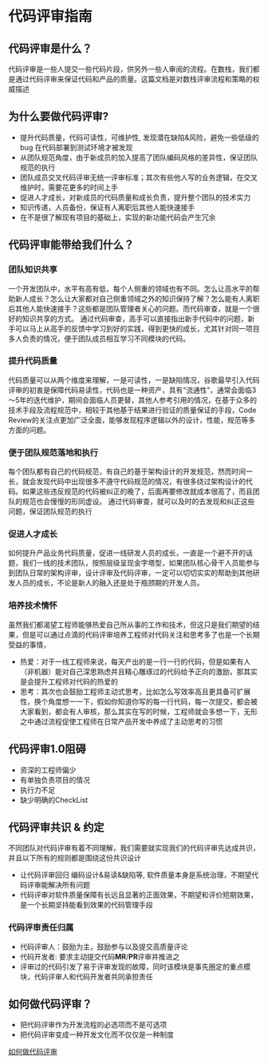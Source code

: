 # 代码评审指南

## 代码评审是什么？

代码评审是一些人提交一些代码片段，供另外一些人审阅的流程。在数栈，我们都是通过代码评审来保证代码和产品的质量。这篇文档是对数栈评审流程和策略的权威描述

## 为什么要做代码评审?

+ 提升代码质量，代码可读性，可维护性, 发现潜在缺陷&风险，避免一些低级的 bug 在代码部署到测试环境才被发现
+ 从团队规范角度，由于新成员的加入提高了团队编码风格的差异性，保证团队规范的执行
+ 团队成员交叉代码评审无统一评审标准；其次有些他人写的业务逻辑，在交叉维护时，需要花更多的时间上手
+ 促进人才成长，对新成员的代码质量和成长负责，提升整个团队的技术实力
+ 知识传递，人员备份，保证有人离职后其他人能快速接手
+ 在不是很了解现有项目的基础上，实现的新功能代码会产生冗余

## 代码评审能带给我们什么？

### 团队知识共享

  一个开发团队中，水平有高有低，每个人侧重的领域也有不同。怎么让高水平的帮助新人成长？怎么让大家都对自己侧重领域之外的知识保持了解？怎么能有人离职后其他人能快速接手？这些都是团队管理者关心的问题。而代码审查，就是一个很好的知识共享的方式。
通过代码审查，高手可以直接指出新手代码中的问题，新手可以马上从高手的反馈中学习到好的实践，得到更快的成长，尤其针对同一项目多人负责的情况，便于团队成员相互学习不同模块的代码。

### 提升代码质量

   代码质量可以从两个维度来理解，一是可读性，一是缺陷情况，谷歌最早引入代码评审的初衷是保障代码易读性，代码也是一种资产，具有“流通性”，通常会面临3～5年的迭代维护，期间会面临人员更替，其他人参考引用的情况，在基于众多的技术手段及流程规范中，相较于其他基于结果进行验证的质量保证的手段，Code Review的关注点更加广泛全面，能够发现程序逻辑以外的设计，性能，规范等多方面的问题。

### 便于团队规范落地和执行

  每个团队都有自己的代码规范，有自己的基于架构设计的开发规范，然而时间一长，就会发现代码中出现很多不遵守代码规范的情况，有很多绕过架构设计的代码。如果这些违反规范的代码被纠正的晚了，后面再要修改就成本很高了，而且团队的规范也会慢慢的形同虚设。
通过代码审查，就可以及时的去发现和纠正这些问题，保证团队规范的执行

### 促进人才成长

   如何提升产品业务代码质量，促进一线研发人员的成长，一直是一个避不开的话题，我们一线的技术团队，按照层级呈现金字塔型，如果团队核心骨干人员能参与到团队日常的架构评审，设计评审及代码评审，一定可以切切实实的帮助到其他研发人员的成长，不论是新人的融入还是处于瓶颈期的开发人员。

### 培养技术情怀

   虽然我们都渴望工程师能够热爱自己所从事的工作和技术，但这只是我们期望的结果，但是可以通过点滴的代码评审培养工程师对代码关注和思考多了也是一个长期受益的事情，

+ 热爱：对于一线工程师来说，每天产出的是一行一行的代码，但是如果有人（非机器）能对自己深思熟虑并且精心雕琢过的代码给予正向的激励，那其实是会提升工程师对代码的热爱的
+ 思考：其次也会鼓励工程师主动式思考，比如怎么写效率高且更具备可扩展性，换个角度想一一下，假如你知道你写的每一行代码，每一次提交，都会被大家看到，都会有人审核，那么其实在写的时候，工程师就会多想一下，无形之中通过流程促使工程师在日常产品开发中养成了主动思考的习惯

## 代码评审1.0阻碍

+ 资深的工程师偏少
+ 有单独负责项目的情况
+ 执行力不足
+ 缺少明确的CheckList

## 代码评审共识 & 约定

   不同团队对代码评审有着不同理解，我们需要就实现我们的代码评审先达成共识，并且以下所有的规则都是围绕这份共识设计

+ 让代码评审回归
编码设计&易读&缺陷等, 软件质量本身是系统治理，不期望代码评审能解决所有问题
+ 代码评审对软件质量保障有长远且显著的正面效果，不期望和评价短期效果，是一个长期坚持能看到效果的代码管理手段

### 代码评审责任归属

+ 代码评审人：鼓励为主，鼓励参与以及提交高质量评论
+ 代码开发者: 要求主动提交代码**MR**/**PR**评审并推进之
+ 评审过的代码引发了易于评审发现的故障，同时该模块是事先圈定的重点模块，代码评审人和代码开发者共同承担责任

## 如何做代码评审？

+ 把代码评审作为开发流程的必选项而不是可选项
+ 把代码评审变成一种开发文化而不仅仅是一种制度

[如何做代码评审](CodeReview/index.md)
